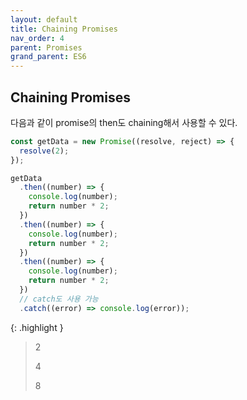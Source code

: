 ```yaml
---
layout: default
title: Chaining Promises
nav_order: 4
parent: Promises
grand_parent: ES6
---
```


## Chaining Promises

다음과 같이 promise의 then도 chaining해서 사용할 수 있다.

```js
const getData = new Promise((resolve, reject) => {
  resolve(2);
});

getData
  .then((number) => {
    console.log(number);
    return number * 2;
  })
  .then((number) => {
    console.log(number);
    return number * 2;
  })
  .then((number) => {
    console.log(number);
    return number * 2;
  })
  // catch도 사용 가능
  .catch((error) => console.log(error));
```

{: .highlight }

> 2
>
> 4
>
> 8

